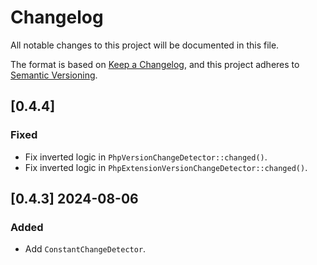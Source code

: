 # Changelog

All notable changes to this project will be documented in this file.

The format is based on [Keep a Changelog](https://keepachangelog.com/en/1.1.0/),
and this project adheres to [Semantic Versioning](https://semver.org/spec/v2.0.0.html).

## [0.4.4]

### Fixed

- Fix inverted logic in `PhpVersionChangeDetector::changed()`.
- Fix inverted logic in `PhpExtensionVersionChangeDetector::changed()`.

## [0.4.3] 2024-08-06

### Added

- Add `ConstantChangeDetector`.
